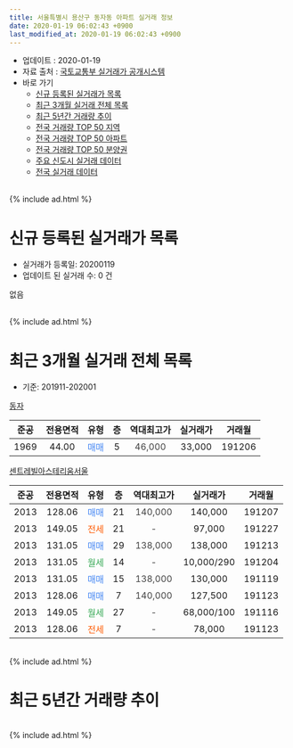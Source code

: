 ```yaml
---
title: 서울특별시 용산구 동자동 아파트 실거래 정보
date: 2020-01-19 06:02:43 +0900
last_modified_at: 2020-01-19 06:02:43 +0900
---
```


* 업데이트 : 2020-01-19
* 자료 출처 : [국토교통부 실거래가 공개시스템](http://rt.molit.go.kr)
* 바로 가기
    * [신규 등록된 실거래가 목록](#신규-등록된-실거래가-목록)
    * [최근 3개월 실거래 전체 목록](#최근-3개월-실거래-전체-목록)
    * [최근 5년간 거래량 추이](#최근-5년간-거래량-추이)
    * [전국 거래량 TOP 50 지역](https://apt-info.github.io/apt-trade-info/최근-3개월-전국에서-가장-거래가-많이-발생한-지역)
    * [전국 거래량 TOP 50 아파트](https://apt-info.github.io/apt-trade-info/최근-3개월-전국에서-가장-거래가-많이-발생한-아파트)
    * [전국 거래량 TOP 50 분양권](https://apt-info.github.io/apt-trade-info/최근-3개월-전국에서-가장-거래가-많이-발생한-분양권)
    * [주요 신도시 실거래 데이터](https://apt-info.github.io/apt-trade-info/주요-신도시)
    * [전국 실거래 데이터](https://apt-info.github.io/apt-trade-info/전국)
<br>
{% include ad.html %}
<br>

# 신규 등록된 실거래가 목록
* 실거래가 등록일: 20200119
* 업데이트 된 실거래 수: 0 건

없음

<br>
{% include ad.html %}
<br>

# 최근 3개월 실거래 전체 목록
* 기준: 201911-202001


[동자](https://search.naver.com/search.naver?query=%EC%84%9C%EC%9A%B8%ED%8A%B9%EB%B3%84%EC%8B%9C+%EC%9A%A9%EC%82%B0%EA%B5%AC+%EB%8F%99%EC%9E%90%EB%8F%99+%EB%8F%99%EC%9E%90)

|준공|전용면적|유형|층|역대최고가|실거래가|거래월|
|:---:|:---:|:---:|:---:|:---:|:---:|:---:|
|1969|44.00|<span style="color:#4285f3">매매</span>|5|<span style="color:#444444">46,000</span>|33,000|191206|

[센트레빌아스테리움서울](https://search.naver.com/search.naver?query=%EC%84%9C%EC%9A%B8%ED%8A%B9%EB%B3%84%EC%8B%9C+%EC%9A%A9%EC%82%B0%EA%B5%AC+%EB%8F%99%EC%9E%90%EB%8F%99+%EC%84%BC%ED%8A%B8%EB%A0%88%EB%B9%8C%EC%95%84%EC%8A%A4%ED%85%8C%EB%A6%AC%EC%9B%80%EC%84%9C%EC%9A%B8)

|준공|전용면적|유형|층|역대최고가|실거래가|거래월|
|:---:|:---:|:---:|:---:|:---:|:---:|:---:|
|2013|128.06|<span style="color:#4285f3">매매</span>|21|<span style="color:#444444">140,000</span>|140,000|191207|
|2013|149.05|<span style="color:#ff5a00">전세</span>|21|<span style="color:#444444">-</span>|97,000|191227|
|2013|131.05|<span style="color:#4285f3">매매</span>|29|<span style="color:#444444">138,000</span>|138,000|191213|
|2013|131.05|<span style="color:#34a853">월세</span>|14|<span style="color:#444444">-</span>|10,000/290|191204|
|2013|131.05|<span style="color:#4285f3">매매</span>|15|<span style="color:#444444">138,000</span>|130,000|191119|
|2013|128.06|<span style="color:#4285f3">매매</span>|7|<span style="color:#444444">140,000</span>|127,500|191123|
|2013|149.05|<span style="color:#34a853">월세</span>|27|<span style="color:#444444">-</span>|68,000/100|191116|
|2013|128.06|<span style="color:#ff5a00">전세</span>|7|<span style="color:#444444">-</span>|78,000|191123|


<br>
{% include ad.html %}
<br>

# 최근 5년간 거래량 추이


<div style="width:100%;">
    <canvas id="deal_progress" height="200"></canvas>
</div>

<script>
new Chart(document.getElementById("deal_progress"), {
    type: 'line',
    data: {
        labels: ['201501','201502','201503','201504','201505','201506','201507','201508','201509','201510','201511','201512','201601','201602','201603','201604','201605','201606','201607','201608','201609','201610','201611','201612','201701','201702','201703','201704','201705','201706','201707','201708','201709','201710','201711','201712','201801','201802','201803','201804','201805','201806','201807','201808','201809','201810','201811','201812','201901','201902','201903','201904','201905','201906','201907','201908','201909','201910','201911','201912','202001'],
        datasets: [{
            label: '매매',
            pointRadius: 1,
            data: [0, 0, 2, 1, 1, 2, 2, 1, 2, 1, 0, 1, 2, 1, 0, 0, 0, 3, 0, 3, 1, 1, 1, 2, 0, 5, 0, 2, 1, 0, 3, 1, 2, 4, 2, 0, 10, 8, 2, 2, 9, 2, 1, 12, 2, 0, 4, 0, 2, 0, 4, 3, 3, 3, 2, 1, 5, 4, 2, 3, 0],
            borderColor: "rgba(255, 201, 14, 1)",
            backgroundColor: "rgba(255, 201, 14, 0.5)",
            fill: false,
            lineTension: 0
        },{
            label: '전월세',
            pointRadius: 1,
            data: [4, 2, 3, 2, 1, 2, 1, 2, 1, 0, 0, 2, 1, 1, 0, 1, 1, 2, 1, 0, 1, 1, 2, 3, 1, 1, 1, 1, 0, 0, 1, 0, 0, 6, 1, 0, 3, 2, 1, 2, 1, 3, 3, 2, 1, 4, 0, 6, 3, 2, 2, 1, 2, 1, 3, 3, 3, 1, 2, 2, 0],
            borderColor: "rgba(0, 141, 185, 1)",
            backgroundColor: "rgba(0, 141, 185, 0.5)",
            fill: false,
            lineTension: 0
        }
        ]
    },
    options: {
        responsive: true,
        title: {
            display: false
        },
        tooltips: {
            mode: 'index',
            intersect: false
        },
        hover: {
            mode: 'nearest',
            intersect: true
        },
        scales: {
            xAxes: [{
                display: true,
                scaleLabel: {
                    display: true,
                    labelString: '년/월'
                }
            }],
            yAxes: [{
                display: true,
                ticks: {
                    suggestedMin: 0,
                },
                scaleLabel: {
                    display: true,
                    labelString: '실거래 수'
                }
            }]
        }
    }
});

</script>


<br>
{% include ad.html %}
<br>

